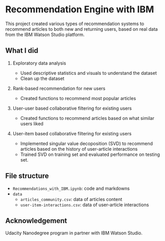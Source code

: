 # Recommendation Engine with IBM

This project created various types of recommendation systems to recommend articles to both new and returning users, based on real data from the IBM Watson Studio platform.

## What I did

1. Exploratory data analysis

    - Used descriptive statistics and visuals to understand the dataset
    - Clean up the dataset

2. Rank-based recommendation for new users

    - Created functions to recommend most popular articles

3. User-user based collaborative filtering for existing users

    - Created functions to recommend articles based on what similar users liked

4. User-item based collaborative filtering for existing users

    - Implemented singular value decoposition (SVD) to recommend articles based on the history of user-article interactions
    - Trained SVD on training set and evaluated performance on testing set.

## File structure

- `Recommendations_with_IBM.ipynb`: code and markdowns
- `data`
    - `articles_community.csv`: data of articles content
    - `user-item-interactions.csv`: data of user-article interactions

## Acknowledgement

Udacity Nanodegree program in partner with IBM Watson Studio.